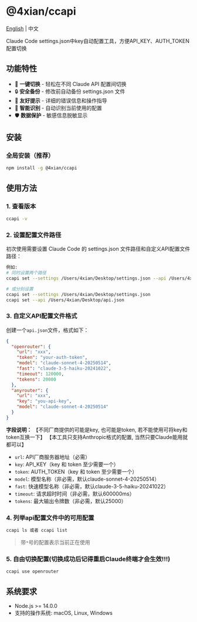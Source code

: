 # @4xian/ccapi

[English](./README_EN.md) | 中文

Claude Code settings.json中key自动配置工具，方便API_KEY、AUTH_TOKEN配置切换

## 功能特性

- 🚀 **一键切换** - 轻松在不同 Claude API 配置间切换
- 🔒 **安全备份** - 修改前自动备份 settings.json 文件
- 📝 **友好提示** - 详细的错误信息和操作指导
- 🎯 **智能识别** - 自动识别当前使用的配置
- 🛡️ **数据保护** - 敏感信息脱敏显示

## 安装

### 全局安装（推荐）

```bash
npm install -g @4xian/ccapi
```

## 使用方法

### 1. 查看版本

```bash
ccapi -v
```

### 2. 设置配置文件路径

初次使用需要设置 Claude Code 的 settings.json 文件路径和自定义API配置文件路径：

```bash
例如:
# 同时设置两个路径
ccapi set --settings /Users/4xian/Desktop/settings.json --api /Users/4xian/Desktop/api.json

# 或分别设置
ccapi set --settings /Users/4xian/Desktop/settings.json
ccapi set --api /Users/4xian/Desktop/api.json
```

### 3. 自定义API配置文件格式

创建一个`api.json`文件，格式如下：

```json
{
  "openrouter": {
    "url": "xxx",
    "token": "your-auth-token",
    "model": "claude-sonnet-4-20250514",
    "fast": "claude-3-5-haiku-20241022",
    "timeout": 120000,
    "tokens": 20000
  },
  "anyrouter": {
    "url": "xxx",
    "key": "you-api-key",
    "model": "claude-sonnet-4-20250514"
  }
}
```

**字段说明：**
【不同厂商提供的可能是key, 也可能是token, 若不能使用可将key和token互换一下】
【本工具只支持Anthropic格式的配置, 当然只要Claude能用就都可以】

- `url`: API厂商服务器地址（必需）
- `key`: API_KEY（key 和 token 至少需要一个）
- `token`: AUTH_TOKEN（key 和 token 至少需要一个）
- `model`: 模型名称（非必需，默认claude-sonnet-4-20250514）
- `fast`: 快速模型名称（非必需，默认claude-3-5-haiku-20241022）
- `timeout`: 请求超时时间（非必需，默认600000ms）
- `tokens`: 最大输出令牌数（非必需，默认25000）

### 4. 列举api配置文件中的可用配置

```bash
ccapi ls 或者 ccapi list
```

> 带`*`号的配置表示当前正在使用

### 5. 自由切换配置(切换成功后记得重启Claude终端才会生效!!!)

```bash
ccapi use openrouter
```

## 系统要求

- Node.js >= 14.0.0
- 支持的操作系统: macOS, Linux, Windows
